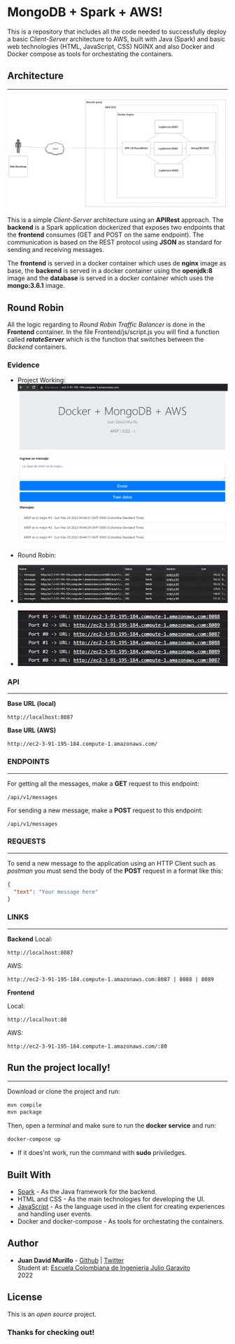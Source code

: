 # MongoDB + Spark + AWS!

This is a repository that includes all the code needed to successfully deploy a basic _Client-Server_ architecture to AWS, built with Java (Spark) and basic web technologies (HTML, JavaScript, CSS) NGINX and also Docker and Docker compose as tools for orchestating the containers.

## Architecture

---
![](img/architecture.png)

This is a simple _Client-Server_ architecture using an **APIRest** approach. The **backend** is a Spark application dockerized that exposes two endpoints that the **frontend** consumes (GET and POST on the same endpoint). The communication is based on the REST protocol using **JSON** as standard for sending and receiving messages.

The **frontend** is served in a docker container which uses de **nginx** image as base, the **backend** is served in a docker container using the **openjdk:8** image and the **database** is served in a docker container which uses the **mongo:3.6.1** image.

## Round Robin
All the logic regarding to _Round Robin Traffic Balancer_ is done in the **Frontend** container. In the file Frontend/js/script.js you will find a function called **_rotateServer_** which is the function that switches between the _Backend_ containers.

### Evidence
- Project Working:
![](img/MessagesWorking.png)

- Round Robin:
- ![](img/RoundRobin2.png)
- ![](img/RoundRobin1.png)



### API

---

**Base URL (local)**

```url
http://localhost:8087
```
**Base URL (AWS)**

```url
http://ec2-3-91-195-184.compute-1.amazonaws.com/
```

### ENDPOINTS

---

For getting all the messages, make a **GET** request to this endpoint:

```url
/api/v1/messages
```

For sending a new message, make a **POST** request to this endpoint:

```url
/api/v1/messages
```

### REQUESTS

---

To send a new message to the application using an HTTP Client such as _postman_ you must send the body of the **POST** request in a format like this:

```json
{
  "text": "Your message here"
}
```

### LINKS

---

**Backend**
Local:
```url
http://localhost:8087
```

AWS:
```url
http://ec2-3-91-195-184.compute-1.amazonaws.com:8087 | 8088 | 8089
```

**Frontend**

Local:
```url
http://localhost:80
```

AWS:
```url
http://ec2-3-91-195-184.compute-1.amazonaws.com/:80
```

## Run the project locally!

---

Download or clone the project and run:

```bash
mvn compile
mvn package
```

Then, open a _terminal_ and make sure to run the **docker service** and run:

```bash
docker-compose up
```
* If it does'nt work, run the command with **sudo** priviledges.


## Built With

- [Spark](https://sparkjava.com/) - As the Java framework for the backend.
- HTML and CSS - As the main technologies for developing the UI.
- [JavaScript](https://developer.mozilla.org/es/docs/Web/JavaScript) - As the language used in the client for creating experiences and handling user events.
- Docker and docker-compose - As tools for orchestating the containers.

## Author

- **Juan David Murillo** - [Github](https://github.com/juancho20sp) | [Twitter](https://twitter.com/juancho20sp)<br/>
  Student at: [Escuela Colombiana de Ingeniería Julio Garavito](https://www.escuelaing.edu.co/es/) <br/>
  2022

## License

This is an _open source_ project.

### Thanks for checking out!
